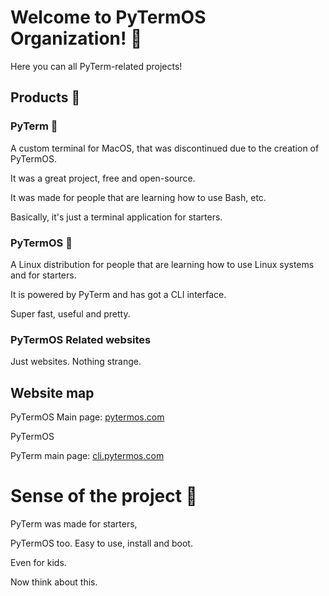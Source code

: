 # Welcome to PyTermOS Organization! 🤗
Here you can all PyTerm-related projects!
## Products 🤠
### PyTerm 🥹 
A custom terminal for MacOS, that was discontinued due to the creation of PyTermOS.

It was a great project, free and open-source. 

It was made for people that are learning how to use Bash, etc.

Basically, it's just a terminal application for starters.
### PyTermOS 🤩
A Linux distribution for people that are learning how to use Linux systems and for starters.

It is powered by PyTerm and has got a CLI interface.

Super fast, useful and pretty.
### PyTermOS Related websites
Just websites. Nothing strange.
## Website map
PyTermOS Main page: [pytermos.com](https://pytermos.com)

PyTermOS 

PyTerm main page: [cli.pytermos.com](https://cli.pytermos.com)
# Sense of the project 🥸
PyTerm was made for starters,

PyTermOS too.
Easy to use, install and boot.

Even for kids.

Now think about this.
